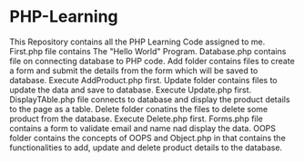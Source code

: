 # PHP-Learning
This Repository contains all the PHP Learning Code assigned to me. 
First.php file contains The "Hello World" Program.
Database.php contains file on connecting database to PHP code.
Add folder contains files to create a form and submit the details from the form which will be saved to database. Execute AddProduct.php first.
Update folder contains files to update the data and save to database. Execute Update.php first.
DisplayTAble.php file connects to database and display the product details to the page as a table.
Delete folder conatins the files to delete some product from the database. Execute Delete.php first.
Forms.php file contains a form to validate email and name nad display the data.
OOPS folder contains the concepts of OOPS and Object.php in that contains the functionalities to add, update and delete product details to the database.
